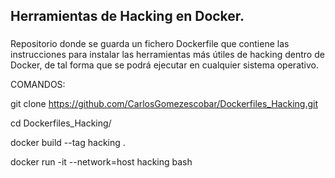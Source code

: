 ## Herramientas de Hacking en Docker.


###
Repositorio donde se guarda un fichero Dockerfile que contiene las instrucciones para instalar las herramientas más útiles de hacking dentro de Docker, de tal forma que se podrá ejecutar en cualquier sistema operativo.

COMANDOS:

git clone https://github.com/CarlosGomezescobar/Dockerfiles_Hacking.git

cd Dockerfiles_Hacking/

docker build --tag hacking .

docker run -it --network=host hacking bash
